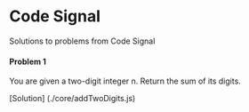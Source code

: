 # Code Signal

Solutions to problems from Code Signal

#### Problem 1

You are given a two-digit integer n. Return the sum of its digits.

[Solution] (./core/addTwoDigits.js)